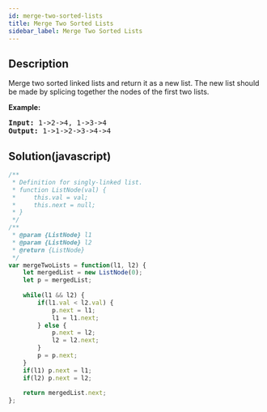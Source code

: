 ```yaml
---
id: merge-two-sorted-lists
title: Merge Two Sorted Lists
sidebar_label: Merge Two Sorted Lists
---
```

## Description
<div class="description">
<p>Merge two sorted linked lists and return it as a new list. The new list should be made by splicing together the nodes of the first two lists.</p>

<p><b>Example:</b>
<pre>
<b>Input:</b> 1->2->4, 1->3->4
<b>Output:</b> 1->1->2->3->4->4
</pre>
</p>
</div>

## Solution(javascript)
```javascript
/**
 * Definition for singly-linked list.
 * function ListNode(val) {
 *     this.val = val;
 *     this.next = null;
 * }
 */
/**
 * @param {ListNode} l1
 * @param {ListNode} l2
 * @return {ListNode}
 */
var mergeTwoLists = function(l1, l2) {
    let mergedList = new ListNode(0);
    let p = mergedList;
    
    while(l1 && l2) {
        if(l1.val < l2.val) {
            p.next = l1;
            l1 = l1.next;
        } else {
            p.next = l2;
            l2 = l2.next;
        }
        p = p.next;
    }
    if(l1) p.next = l1;
    if(l2) p.next = l2;
    
    return mergedList.next;
};
```